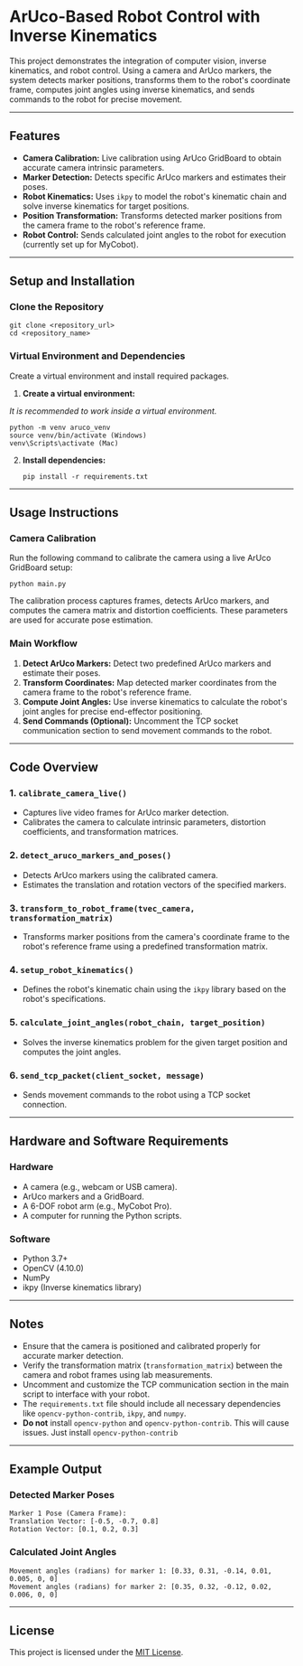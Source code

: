 
# ArUco-Based Robot Control with Inverse Kinematics

This project demonstrates the integration of computer vision, inverse kinematics, and robot control. Using a camera and ArUco markers, the system detects marker positions, transforms them to the robot's coordinate frame, computes joint angles using inverse kinematics, and sends commands to the robot for precise movement.

----------

## Features

-   **Camera Calibration:** Live calibration using ArUco GridBoard to obtain accurate camera intrinsic parameters.
-   **Marker Detection:** Detects specific ArUco markers and estimates their poses.
-   **Robot Kinematics:** Uses `ikpy` to model the robot's kinematic chain and solve inverse kinematics for target positions.
-   **Position Transformation:** Transforms detected marker positions from the camera frame to the robot's reference frame.
-   **Robot Control:** Sends calculated joint angles to the robot for execution (currently set up for MyCobot).

----------

## Setup and Installation

### Clone the Repository

    git clone <repository_url>
    cd <repository_name>
 

### Virtual Environment and Dependencies

Create a virtual environment and install required packages.

1.  **Create a virtual environment:**

 *It is recommended to work inside a virtual environment.*
    
    python -m venv aruco_venv
    source venv/bin/activate (Windows)
    venv\Scripts\activate (Mac)
    
2.  **Install dependencies:**
 
    
    `pip install -r requirements.txt` 
    

----------

## Usage Instructions

### Camera Calibration

Run the following command to calibrate the camera using a live ArUco GridBoard setup:

`python main.py` 

The calibration process captures frames, detects ArUco markers, and computes the camera matrix and distortion coefficients. These parameters are used for accurate pose estimation.

### Main Workflow

1.  **Detect ArUco Markers:** Detect two predefined ArUco markers and estimate their poses.
2.  **Transform Coordinates:** Map detected marker coordinates from the camera frame to the robot's reference frame.
3.  **Compute Joint Angles:** Use inverse kinematics to calculate the robot's joint angles for precise end-effector positioning.
4.  **Send Commands (Optional):** Uncomment the TCP socket communication section to send movement commands to the robot.

----------

## Code Overview

### 1. `calibrate_camera_live()`

-   Captures live video frames for ArUco marker detection.
-   Calibrates the camera to calculate intrinsic parameters, distortion coefficients, and transformation matrices.

### 2. `detect_aruco_markers_and_poses()`

-   Detects ArUco markers using the calibrated camera.
-   Estimates the translation and rotation vectors of the specified markers.

### 3. `transform_to_robot_frame(tvec_camera, transformation_matrix)`

-   Transforms marker positions from the camera's coordinate frame to the robot's reference frame using a predefined transformation matrix.

### 4. `setup_robot_kinematics()`

-   Defines the robot's kinematic chain using the `ikpy` library based on the robot's specifications.

### 5. `calculate_joint_angles(robot_chain, target_position)`

-   Solves the inverse kinematics problem for the given target position and computes the joint angles.

### 6. `send_tcp_packet(client_socket, message)`

-   Sends movement commands to the robot using a TCP socket connection.

----------

## Hardware and Software Requirements

### Hardware

-   A camera (e.g., webcam or USB camera).
-   ArUco markers and a GridBoard.
-   A 6-DOF robot arm (e.g., MyCobot Pro).
-   A computer for running the Python scripts.

### Software

-   Python 3.7+
-   OpenCV (4.10.0)
-   NumPy
-   ikpy (Inverse kinematics library)

----------

## Notes

-   Ensure that the camera is positioned and calibrated properly for accurate marker detection.
-   Verify the transformation matrix (`transformation_matrix`) between the camera and robot frames using lab measurements.
-   Uncomment and customize the TCP communication section in the main script to interface with your robot.
-   The `requirements.txt` file should include all necessary dependencies like `opencv-python-contrib`, `ikpy`, and `numpy`.
- **Do not** install `opencv-python` and `opencv-python-contrib`. This will cause issues. Just install `opencv-python-contrib`

----------

## Example Output

### Detected Marker Poses


    Marker 1 Pose (Camera Frame):
    Translation Vector: [-0.5, -0.7, 0.8]
    Rotation Vector: [0.1, 0.2, 0.3]

 

### Calculated Joint Angles

    Movement angles (radians) for marker 1: [0.33, 0.31, -0.14, 0.01, 0.005, 0, 0]
    Movement angles (radians) for marker 2: [0.35, 0.32, -0.12, 0.02, 0.006, 0, 0]

----------

## License

This project is licensed under the [MIT License](LICENSE).
